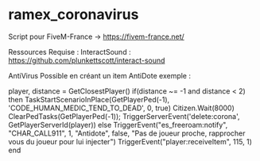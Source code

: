 # ramex_coronavirus
Script pour FiveM-France -> https://fivem-france.net/

Ressources Requise : 
InteractSound : https://github.com/plunkettscott/interact-sound

AntiVirus Possible en créant un item AntiDote exemple :

player, distance = GetClosestPlayer()
		if(distance ~= -1 and distance < 2) then
		        TaskStartScenarioInPlace(GetPlayerPed(-1), 'CODE_HUMAN_MEDIC_TEND_TO_DEAD', 0, true)
                Citizen.Wait(8000)
                ClearPedTasks(GetPlayerPed(-1));
		        TriggerServerEvent('delete:corona', GetPlayerServerId(player))
	    else
		    TriggerEvent("es_freeroam:notify", "CHAR_CALL911", 1, "Antidote", false, "Pas de joueur proche, rapprocher vous du joueur pour lui injecter")
		    TriggerEvent("player:receiveItem", 115, 1)
		end

